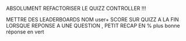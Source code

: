 
ABSOLUMENT REFACTORISER LE QUIZZ CONTROLLER !!!


METTRE DES LEADERBOARDS
NOM user+ SCORE SUR QUIZZ A LA FIN  
LORSQUE REPONSE A UNE QUESTION , PETIT RECAP EN % plus bonne réponse en vert